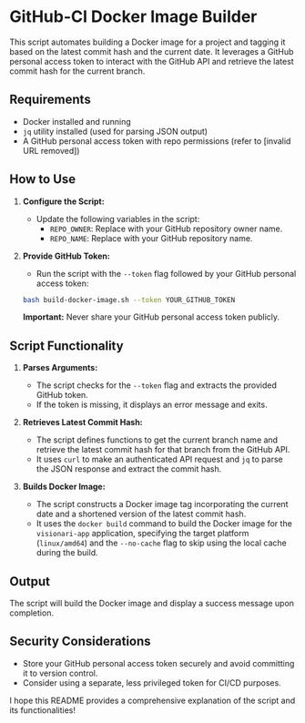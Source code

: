 # GitHub-CI Docker Image Builder

This script automates building a Docker image for a project and tagging it based on the latest commit hash and the current date. It leverages a GitHub personal access token to interact with the GitHub API and retrieve the latest commit hash for the current branch.

## Requirements

- Docker installed and running
- `jq` utility installed (used for parsing JSON output)
- A GitHub personal access token with repo permissions (refer to [invalid URL removed])

## How to Use

1. **Configure the Script:**

   - Update the following variables in the script:
     - `REPO_OWNER`: Replace with your GitHub repository owner name.
     - `REPO_NAME`: Replace with your GitHub repository name.

2. **Provide GitHub Token:**

   - Run the script with the `--token` flag followed by your GitHub personal access token:

   ```bash
   bash build-docker-image.sh --token YOUR_GITHUB_TOKEN
   ```

   **Important:** Never share your GitHub personal access token publicly.

## Script Functionality

1. **Parses Arguments:**

   - The script checks for the `--token` flag and extracts the provided GitHub token.
   - If the token is missing, it displays an error message and exits.

2. **Retrieves Latest Commit Hash:**

   - The script defines functions to get the current branch name and retrieve the latest commit hash for that branch from the GitHub API.
   - It uses `curl` to make an authenticated API request and `jq` to parse the JSON response and extract the commit hash.

3. **Builds Docker Image:**
   - The script constructs a Docker image tag incorporating the current date and a shortened version of the latest commit hash.
   - It uses the `docker build` command to build the Docker image for the `visionari-app` application, specifying the target platform (`linux/amd64`) and the `--no-cache` flag to skip using the local cache during the build.

## Output

The script will build the Docker image and display a success message upon completion.

## Security Considerations

- Store your GitHub personal access token securely and avoid committing it to version control.
- Consider using a separate, less privileged token for CI/CD purposes.

I hope this README provides a comprehensive explanation of the script and its functionalities!
